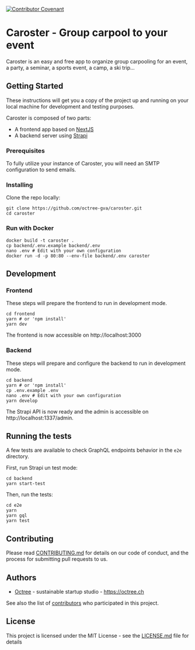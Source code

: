 [![Contributor Covenant](https://img.shields.io/badge/Contributor%20Covenant-2.1-4baaaa.svg)](code_of_conduct.md)

# Caroster - Group carpool to your event

Caroster is an easy and free app to organize group carpooling for an event, a party, a seminar, a sports event, a camp, a ski trip…

## Getting Started

These instructions will get you a copy of the project up and running on your local machine for development and testing purposes.

Caroster is composed of two parts:

- A frontend app based on [NextJS](https://nextjs.org/)
- A backend server using [Strapi](https://strapi.io/)

### Prerequisites

To fully utilize your instance of Caroster, you will need an SMTP configuration to send emails.

### Installing

Clone the repo locally:

```shell
git clone https://github.com/octree-gva/caroster.git
cd caroster
```

### Run with Docker

```shell
docker build -t caroster .
cp backend/.env.example backend/.env
nano .env # Edit with your own configuration
docker run -d -p 80:80 --env-file backend/.env caroster
```

## Development

### Frontend

These steps will prepare the frontend to run in development mode.

```shell
cd frontend
yarn # or 'npm install'
yarn dev
```

The frontend is now accessible on http://localhost:3000

### Backend

These steps will prepare and configure the backend to run in development mode.

```shell
cd backend
yarn # or 'npm install'
cp .env.example .env
nano .env # Edit with your own configuration
yarn develop
```

The Strapi API is now ready and the admin is accessible on http://localhost:1337/admin.

## Running the tests

A few tests are available to check GraphQL endpoints behavior in the `e2e` directory.

First, run Strapi un test mode:

```shell
cd backend
yarn start-test
```

Then, run the tests:

```shell
cd e2e
yarn
yarn gql
yarn test
```

## Contributing

Please read [CONTRIBUTING.md](CONTRIBUTING.md) for details on our code of conduct, and the process for submitting pull requests to us.

## Authors

- [Octree](https://github.com/octree-gva) - sustainable startup studio - https://octree.ch

See also the list of [contributors](https://github.com/octree-gva/caroster/graphs/contributors) who participated in this project.

## License

This project is licensed under the MIT License - see the [LICENSE.md](LICENSE.md) file for details
